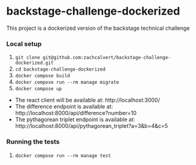 # backstage-challenge-dockerized
This project is a dockerized version of the backstage technical challenge

### Local setup
1. `git clone git@github.com:zachcalvert/backstage-challenge-dockerized.git`
2. `cd backstage-challenge-dockerized`
3. `docker compose build`
4. `docker compose run --rm manage migrate`
5. `docker compose up`

- The react client will be available at: http://localhost:3000/
- The difference endpoint is available at: http://localhost:8000/api/difference?number=10  
- The pythagorean triplet endpoint is available at: http://localhost:8000/api/pythagorean_triplet?a=3&b=4&c=5


### Running the tests
1. `docker compose run --rm manage test`
